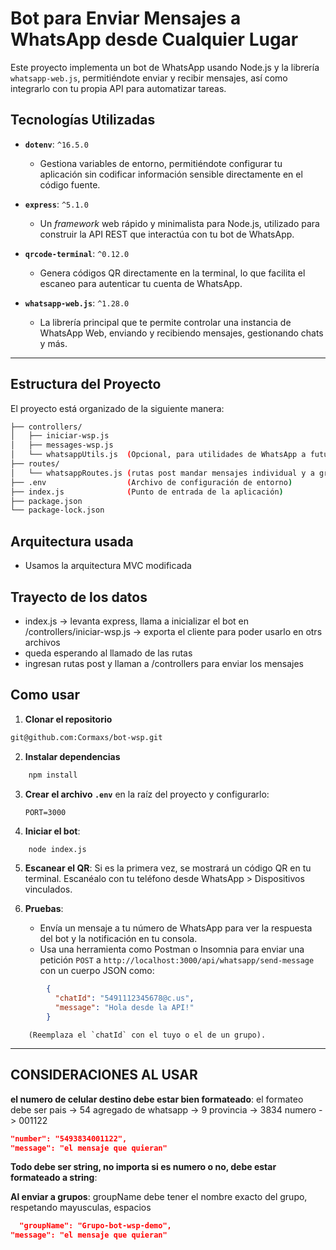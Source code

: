 # Bot para Enviar Mensajes a WhatsApp desde Cualquier Lugar

Este proyecto implementa un bot de WhatsApp usando Node.js y la librería `whatsapp-web.js`, permitiéndote enviar y recibir mensajes, así como integrarlo con tu propia API para automatizar tareas.

## Tecnologías Utilizadas

* **`dotenv`**: `^16.5.0`
    * Gestiona variables de entorno, permitiéndote configurar tu aplicación sin codificar información sensible directamente en el código fuente.

* **`express`**: `^5.1.0`
    * Un _framework_ web rápido y minimalista para Node.js, utilizado para construir la API REST que interactúa con tu bot de WhatsApp.

* **`qrcode-terminal`**: `^0.12.0`
    * Genera códigos QR directamente en la terminal, lo que facilita el escaneo para autenticar tu cuenta de WhatsApp.

* **`whatsapp-web.js`**: `^1.28.0`
    * La librería principal que te permite controlar una instancia de WhatsApp Web, enviando y recibiendo mensajes, gestionando chats y más.

---

## Estructura del Proyecto

El proyecto está organizado de la siguiente manera:

```bash
├── controllers/
│   ├── iniciar-wsp.js
│   ├── messages-wsp.js
│   └── whatsappUtils.js  (Opcional, para utilidades de WhatsApp a futuro)
├── routes/
│   └── whatsappRoutes.js (rutas post mandar mensajes individual y a grupos)
├── .env                  (Archivo de configuración de entorno)
├── index.js              (Punto de entrada de la aplicación)
├── package.json
└── package-lock.json
```

## Arquitectura usada

* Usamos la arquitectura MVC modificada
  
## Trayecto de los datos

* index.js -> levanta express, llama a inicializar el bot en /controllers/iniciar-wsp.js -> exporta el cliente para poder usarlo en otrs archivos
* queda esperando al llamado de las rutas
* ingresan rutas post y llaman a /controllers para enviar los mensajes


## Como usar

1. **Clonar el repositorio**

```bash
git@github.com:Cormaxs/bot-wsp.git
```

2. **Instalar dependencias**


```bash
    npm install
 ```

3.  **Crear el archivo `.env`** en la raíz del proyecto y configurarlo:

    ```env
    PORT=3000
    ```

4.  **Iniciar el bot**:


```bash
    node index.js
```

5.  **Escanear el QR**: Si es la primera vez, se mostrará un código QR en tu terminal. Escanéalo con tu teléfono desde WhatsApp > Dispositivos vinculados.


6.  **Pruebas**:
    * Envía un mensaje a tu número de WhatsApp para ver la respuesta del bot y la notificación en tu consola.
    * Usa una herramienta como Postman o Insomnia para enviar una petición `POST` a `http://localhost:3000/api/whatsapp/send-message` con un cuerpo JSON como:
  
```json
        {
          "chatId": "5491112345678@c.us", 
          "message": "Hola desde la API!"
        }
 ```
        (Reemplaza el `chatId` con el tuyo o el de un grupo).

---

## CONSIDERACIONES AL USAR

**el numero de celular destino debe estar bien formateado**:
el formateo debe ser 
pais -> 54
agregado de whatsapp -> 9
provincia -> 3834
numero -> 001122

```json
"number": "5493834001122", 
"message": "el mensaje que quieran"
```

**Todo debe ser string, no importa si es numero o no, debe estar formateado a string**:

**Al enviar a grupos**: groupName debe tener el nombre exacto del grupo, respetando mayusculas, espacios

```json
  "groupName": "Grupo-bot-wsp-demo",
"message": "el mensaje que quieran"
```